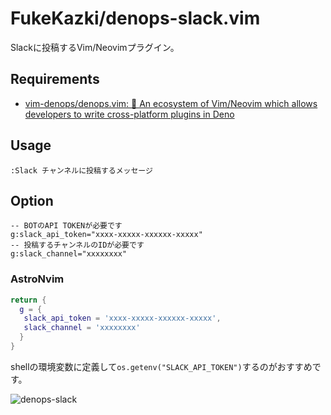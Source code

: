 # FukeKazki/denops-slack.vim
Slackに投稿するVim/Neovimプラグイン。

## Requirements
- [vim-denops/denops.vim: 🐜 An ecosystem of Vim/Neovim which allows developers to write cross-platform plugins in Deno](https://github.com/vim-denops/denops.vim)

## Usage

```vim
:Slack チャンネルに投稿するメッセージ
```

## Option

```vim
-- BOTのAPI TOKENが必要です
g:slack_api_token="xxxx-xxxxx-xxxxxx-xxxxx"
-- 投稿するチャンネルのIDが必要です
g:slack_channel="xxxxxxxx"
```

### AstroNvim

```lua
return {
  g = {
   slack_api_token = 'xxxx-xxxxx-xxxxxx-xxxxx',
   slack_channel = 'xxxxxxxx'
  }
}
```
shellの環境変数に定義して`os.getenv("SLACK_API_TOKEN")`するのがおすすめです。

![denops-slack](https://user-images.githubusercontent.com/40536586/218308294-186b0d78-c5fb-4a59-8f67-42d1cbba03ba.gif)

